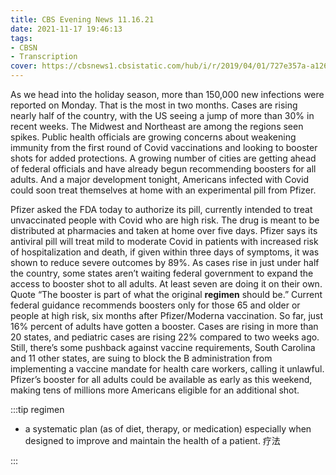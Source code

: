 ```yaml
---
title: CBS Evening News 11.16.21
date: 2021-11-17 19:46:13
tags:
- CBSN
- Transcription
cover: https://cbsnews1.cbsistatic.com/hub/i/r/2019/04/01/727e357a-a126-4138-a2c5-4d3222669d57/thumbnail/640x360/3ff2761028dc5c65cc4f07acd54bcd5c/cbsn2-logo-1920x1080.jpg
---
```

As we head into the holiday season, more than 150,000 new infections were reported on Monday. That is the most in two months. Cases are rising nearly half of the country, with the US seeing a jump of more than 30% in recent weeks. The Midwest and Northeast are among the regions seen spikes. Public health officials are growing concerns about weakening immunity from the first round of Covid vaccinations and looking to booster shots for added protections. A growing number of cities are getting ahead of federal officials and have already begun recommending boosters for all adults. And a major development tonight, Americans infected with Covid could soon treat themselves at home with an experimental pill from Pfizer. 

Pfizer asked the FDA today to authorize its pill, currently intended to treat unvaccinated people with Covid who are high risk. The drug is meant to be distributed at pharmacies and taken at home over five days. Pfizer says its antiviral pill will treat mild to moderate Covid in patients with increased risk of hospitalization and death, if given within three days of symptoms, it was shown to reduce severe outcomes by 89%. As cases rise in just under half the country, some states aren’t waiting federal government to expand the access to booster shot to all adults. At least seven are doing it on their own. Quote “The booster is part of what the original **regimen** should be.” Current federal guidance recommends boosters only for those 65 and older or people at high risk, six months after Pfizer/Moderna vaccination. So far, just 16% percent of adults have gotten a booster. Cases are rising in more than 20 states, and pediatric cases are rising 22% compared to two weeks ago. Still, there’s some pushback against vaccine requirements, South Carolina and 11 other states, are suing to block the B administration from implementing a vaccine mandate for health care workers, calling it unlawful. Pfizer’s booster for all adults could be available as early as this weekend, making tens of millions more Americans eligible for an additional shot.

:::tip regimen

- a systematic plan (as of diet, therapy, or medication) especially when designed to improve and maintain the health of a patient. 疗法

:::